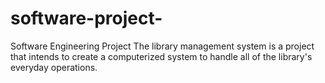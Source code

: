 # software-project-
Software Engineering Project 
The library management system is a project that intends to create a  computerized system to handle all of the library's everyday operations.

